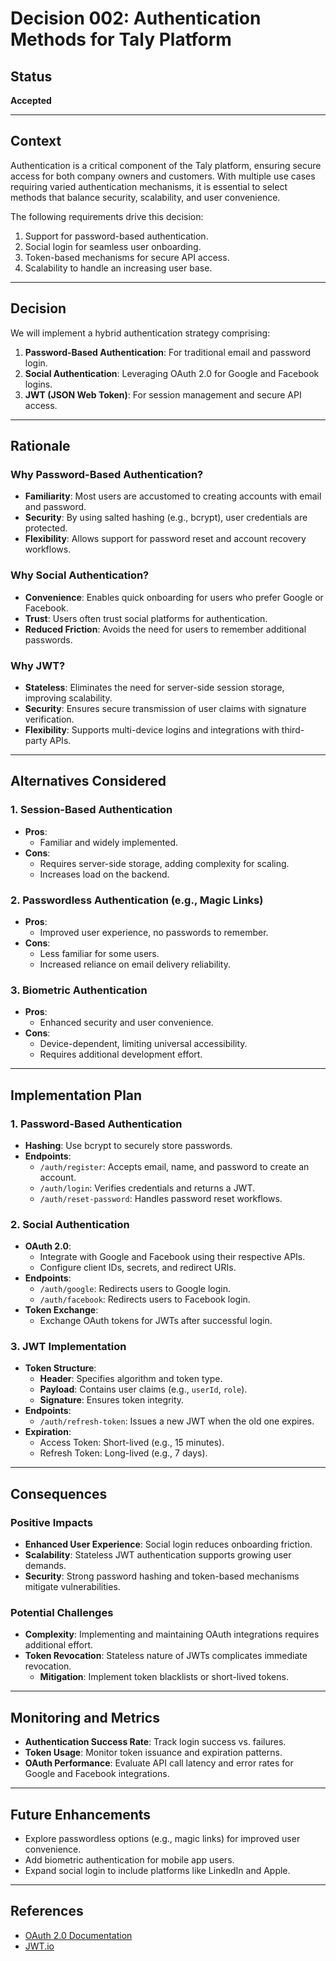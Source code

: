 # Decision 002: Authentication Methods for Taly Platform

## Status

**Accepted**

---

## Context

Authentication is a critical component of the Taly platform, ensuring secure access for both company owners and customers. With multiple use cases requiring varied authentication mechanisms, it is essential to select methods that balance security, scalability, and user convenience.

The following requirements drive this decision:

1. Support for password-based authentication.
2. Social login for seamless user onboarding.
3. Token-based mechanisms for secure API access.
4. Scalability to handle an increasing user base.

---

## Decision

We will implement a hybrid authentication strategy comprising:

1. **Password-Based Authentication**: For traditional email and password login.
2. **Social Authentication**: Leveraging OAuth 2.0 for Google and Facebook logins.
3. **JWT (JSON Web Token)**: For session management and secure API access.

---

## Rationale

### Why Password-Based Authentication?

- **Familiarity**: Most users are accustomed to creating accounts with email and password.
- **Security**: By using salted hashing (e.g., bcrypt), user credentials are protected.
- **Flexibility**: Allows support for password reset and account recovery workflows.

### Why Social Authentication?

- **Convenience**: Enables quick onboarding for users who prefer Google or Facebook.
- **Trust**: Users often trust social platforms for authentication.
- **Reduced Friction**: Avoids the need for users to remember additional passwords.

### Why JWT?

- **Stateless**: Eliminates the need for server-side session storage, improving scalability.
- **Security**: Ensures secure transmission of user claims with signature verification.
- **Flexibility**: Supports multi-device logins and integrations with third-party APIs.

---

## Alternatives Considered

### 1. Session-Based Authentication

- **Pros**:
  - Familiar and widely implemented.
- **Cons**:
  - Requires server-side storage, adding complexity for scaling.
  - Increases load on the backend.

### 2. Passwordless Authentication (e.g., Magic Links)

- **Pros**:
  - Improved user experience, no passwords to remember.
- **Cons**:
  - Less familiar for some users.
  - Increased reliance on email delivery reliability.

### 3. Biometric Authentication

- **Pros**:
  - Enhanced security and user convenience.
- **Cons**:
  - Device-dependent, limiting universal accessibility.
  - Requires additional development effort.

---

## Implementation Plan

### 1. **Password-Based Authentication**

- **Hashing**: Use bcrypt to securely store passwords.
- **Endpoints**:
  - `/auth/register`: Accepts email, name, and password to create an account.
  - `/auth/login`: Verifies credentials and returns a JWT.
  - `/auth/reset-password`: Handles password reset workflows.

### 2. **Social Authentication**

- **OAuth 2.0**:
  - Integrate with Google and Facebook using their respective APIs.
  - Configure client IDs, secrets, and redirect URIs.
- **Endpoints**:
  - `/auth/google`: Redirects users to Google login.
  - `/auth/facebook`: Redirects users to Facebook login.
- **Token Exchange**:
  - Exchange OAuth tokens for JWTs after successful login.

### 3. **JWT Implementation**

- **Token Structure**:
  - **Header**: Specifies algorithm and token type.
  - **Payload**: Contains user claims (e.g., `userId`, `role`).
  - **Signature**: Ensures token integrity.
- **Endpoints**:
  - `/auth/refresh-token`: Issues a new JWT when the old one expires.
- **Expiration**:
  - Access Token: Short-lived (e.g., 15 minutes).
  - Refresh Token: Long-lived (e.g., 7 days).

---

## Consequences

### Positive Impacts

- **Enhanced User Experience**: Social login reduces onboarding friction.
- **Scalability**: Stateless JWT authentication supports growing user demands.
- **Security**: Strong password hashing and token-based mechanisms mitigate vulnerabilities.

### Potential Challenges

- **Complexity**: Implementing and maintaining OAuth integrations requires additional effort.
- **Token Revocation**: Stateless nature of JWTs complicates immediate revocation.
  - **Mitigation**: Implement token blacklists or short-lived tokens.

---

## Monitoring and Metrics

- **Authentication Success Rate**: Track login success vs. failures.
- **Token Usage**: Monitor token issuance and expiration patterns.
- **OAuth Performance**: Evaluate API call latency and error rates for Google and Facebook integrations.

---

## Future Enhancements

- Explore passwordless options (e.g., magic links) for improved user convenience.
- Add biometric authentication for mobile app users.
- Expand social login to include platforms like LinkedIn and Apple.

---

## References

- [OAuth 2.0 Documentation](https://oauth.net/2/)
- [JWT.io](https://jwt.io/)
